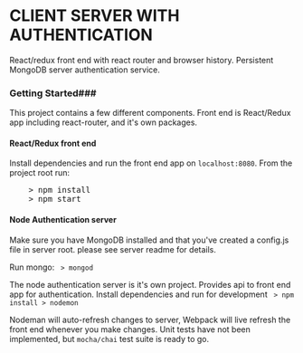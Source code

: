 # CLIENT SERVER WITH AUTHENTICATION
React/redux front end with react router and browser history.
Persistent MongoDB server authentication service.

### Getting Started###
This project contains a few different components.
Front end is React/Redux app including react-router, and it's own packages.

#### React/Redux front end

Install dependencies and run the front end app on ```localhost:8080```.
 From the project root run:
<pre>
	> npm install
	> npm start
</pre>

#### Node Authentication server
Make sure you have MongoDB installed and that you've created a config.js file in server root. please see server readme for details. 

Run mongo:
<code>
	> mongod
</code>

The node authentication server is it's own project. Provides api to front end app for authentication. Install dependencies and run for development
<code>
	> npm install
	> nodemon
</code>

Nodeman will auto-refresh changes to server, Webpack will live refresh the front end whenever you make changes. Unit tests have not been implemented, but ```mocha/chai``` test suite is ready to go.
